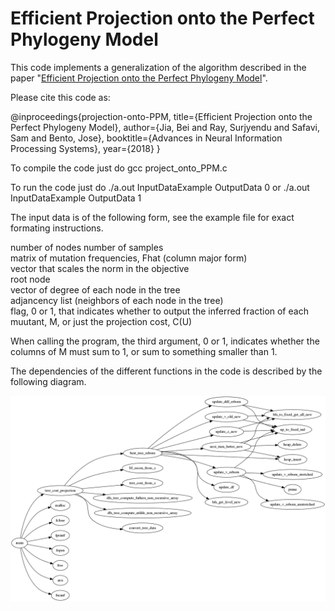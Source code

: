 # Efficient Projection onto the Perfect Phylogeny Model


This code implements a generalization of the algorithm described in the paper "[Efficient Projection onto the Perfect Phylogeny Model](https://arxiv.org/pdf/1811.01129.pdf)".

Please cite this code as:

@inproceedings{projection-onto-PPM,
  title={Efficient Projection onto the Perfect Phylogeny Model},
  author={Jia, Bei and Ray, Surjyendu  and Safavi, Sam and Bento, Jose},
  booktitle={Advances in Neural Information Processing Systems},
  year={2018}
}

To compile the code just do gcc project_onto_PPM.c 

To run the code just do ./a.out InputDataExample OutputData 0     or   ./a.out InputDataExample OutputData 1

The input data is of the following form, see the example file for exact formating instructions.

number of nodes     number of samples<br/>
matrix of mutation frequencies, Fhat (column major form)<br/>
vector that scales the norm in the objective<br/>
root node<br/>
vector of degree of each node in the tree<br/>
adjancency list (neighbors of each node in the tree)<br/>
flag, 0 or 1, that indicates whether to output the inferred fraction of each muutant, M, or just the projection cost, C(U)<br/>

When calling the program, the third argument, 0 or 1, indicates whether the columns of M must sum to 1, or sum to something smaller than 1.

The dependencies of the different functions in the code is described by the following diagram.

![alt text](https://raw.githubusercontent.com/bentoayr/Efficient-Projection-onto-the-Perfect-Phylogeny-Model/master/pic/cflow0.png)
